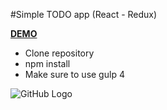 #Simple TODO app (React - Redux)

  [**DEMO**](http://codepen.io/KemPavel/full/dOOJVZ/)

- Clone repository
- npm install
- Make sure to use gulp 4


![GitHub Logo](https://github.com/Pavel-Kazakov/react-TODO/blob/master/thumbnail.png)
